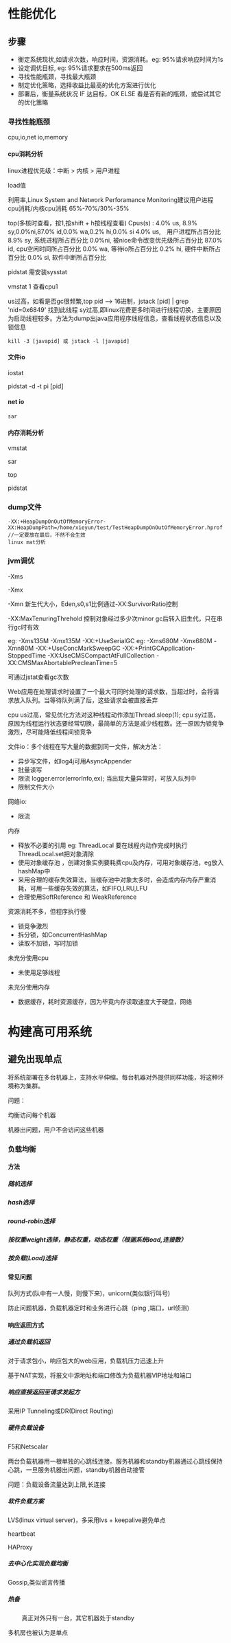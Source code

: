 # 性能优化
## 步骤
* 衡定系统现状,如请求次数，响应时间，资源消耗。eg: 95%请求响应时间为1s
* 设定调优目标, eg: 95%请求要求在500ms返回　
* 寻找性能瓶颈，寻找最大瓶颈
* 制定优化策略，选择收益比最高的优化方案进行优化
* 部署后，衡量系统状况 IF 达目标，OK ELSE 看是否有新的瓶颈，或偿试其它的优化策略

### 寻找性能瓶颈

  cpu,io,net io,memory

#### cpu消耗分析

   linux进程优先级：中断 > 内核 > 用户进程

   load值

   利用率,Linux System and Network Perforamance Monitoring建议用户进程cpu消耗/内核cpu消耗 65%-70%/30%-35%

   top(多核时查看，按1,按shift + h按线程查看)
	Cpus(s) : 4.0% us, 8.9% sy,0.0%ni,87.0% id,0.0% wa,0.2% hi,0.0% si
	4.0% us,　用户进程所占百分比
	8.9% sy,  系统进程所占百分比
	0.0%ni,   被nice命令改变优先级所占百分比
	87.0% id, cpu空闲时间所占百分比
	0.0% wa,  等待io所占百分比
	0.2% hi,  硬件中断所占百分比
	0.0% si,  软件中断所占百分比
	
   pidstat
	需安装sysstat

   vmstat 1 查看cpu1

   us过高，如看是否gc很频繁,top pid  --> 16进制，jstack [pid] | grep 'nid=0x6849' 找到此线程
   sy过高,即linux花费更多时间进行线程切换，主要原因为启动线程较多。方法为dump出java应用程序线程信息，查看线程状态信息以及锁信息

	kill -3 [javapid] 或 jstack -l [javapid]

#### 文件io

   iostat

   pidstat -d -t pi [pid] 

#### net io

	sar

#### 内存消耗分析

   vmstat

   sar

   top
 
   pidstat
### dump文件

	-XX:+HeapDumpOnOutOfMemoryError-XX:HeapDumpPath=/home/xieyun/test/TestHeapDumpOnOutOfMemoryError.hprof //一定要放在最后，不然不会生效 
	linux mat分析

### jvm调优

   -Xms

   -Xmx

   -Xmn 新生代大小，Eden,s0,s1比例通过-XX:SurvivorRatio控制

   -XX:MaxTenuringThrehold 控制对象经过多少次minor gc后转入旧生代，只在串行gc时有效
	
   eg: -Xms135M -Xmx135M -XX:+UseSerialGC
   eg: -Xms680M -Xmx680M -Xmn80M -XX:+UseConcMarkSweepGC -XX:+PrintGCApplication-StoppedTime -XX:UseCMSCompactAtFullCollection -XX:CMSMaxAbortablePrecleanTime=5

   可通过jstat查看gc次数

   Ｗeb应用在处理请求时设置了一个最大可同时处理的请求数，当超过时，会将请求放入队列。当等待队列满了后，这些请求会被直接丢弃   

   cpu us过高，常见优化方法对这种线程动作添加Thread.sleep(1);
   cpu sy过高，原因为线程运行状态要经常切换，最简单的方法是减少线程数。还一原因为锁竞争激烈，尽可能降低线程间锁竞争

   文件io：多个线程在写大量的数据到同一文件，解决方法：
   * 异步写文件，如log4j可用AsyncAppender
   * 批量读写
   * 限流  logger.error(errorInfo,ex); 当出现大量异常时，可放入队列中
   * 限制文件大小

   网络io: 
   * 限流

   内存
   * 释放不必要的引用 eg: ThreadLocal 要在线程内动作完成时执行ThreadLocal.set把对象清除　
   * 使用对象缓存池 ，创建对象实例要耗费cpu及内存，可用对象缓存池，eg放入hashMap中
   * 采用合理的缓存失效算法，当缓存池中对象太多时，会造成内存内存严重消耗，可用一些缓存失效的算法，如FIFO,LRU,LFU
   * 合理使用SoftReference 和 WeakReference

   资源消耗不多，但程序执行慢
   * 锁竞争激烈
   * 拆分锁，如ConcurrentHashMap
   * 读取不加锁，写时加锁 

   未充分使用cpu
   * 未使用足够线程

   未充分使用内存
   * 数据缓存，耗时资源缓存，因为毕竟内存读取速度大于硬盘，网络

# 构建高可用系统

## 避免出现单点
  
  将系统部署在多台机器上，支持水平伸缩。每台机器对外提供同样功能，将这种环境称为集群。

  问题：

  均衡访问每个机器

  机器出问题，用户不会访问这些机器

### 负载均衡
  
#### 方法
##### 随机选择
##### hash选择
##### round-robin选择
##### 按权重weight选择，静态权重，动态权重（根据系统load,连接数）
##### 按负载(Load)选择

#### 常见问题

   队列方式(队中有一人慢，则慢下来)，unicorn(类似银行叫号)

   防止问题机器，负载机器定时和业务进行心跳（ping ,端口，url侦测)

#### 响应返回方式
##### 通过负载机返回

  对于请求包小，响应包大的web应用，负载机压力迅速上升

  基于NAT实现，将报文中源地址和端口修改为负载机器VIP地址和端口

##### 响应直接返回至请求发起方

  采用IP Tunneling或DR(Direct Routing)

##### 硬件负载设备

  F5和Netscalar
  
  两台负载机器用一根单独的心跳线连接。服务机器和standby机器通过心跳线保持心跳，一旦服务机器出问题，standby机器自动接管
     
  问题：负载设备流量达到上限,长连接

##### 软件负载方案

  LVS(linux virtual server)，多采用lvs + keepalive避免单点

  heartbeat

  HAProxy

##### 去中心化实现负载均衡

  Gossip,类似谣言传播

##### 热备
　
　真正对外只有一台，其它机器处于standby

  多机房也被认为是单点
